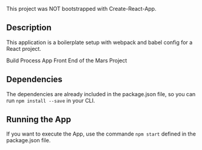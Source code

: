 This project was NOT bootstrapped with Create-React-App.

## Description
This application is a boilerplate setup with webpack and babel config for a React project.

Build Process App Front End of the Mars Project

## Dependencies
The dependencies are already included in the package.json file, so you can run `npm install --save` in your CLI.

## Running the App
If you want to execute the App, use the commande `npm start` defined in the package.json file.


